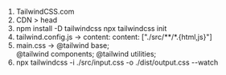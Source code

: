 1. TailwindCSS.com
2. CDN > head
3. npm install -D tailwindcss
   npx tailwindcss init
4. tailwind.config.js -> content: content: ["./src/**/*.{html,js}"]
5. main.css -> @tailwind base;  
   @tailwind components;
   @tailwind utilities;
6. npx tailwindcss -i ./src/input.css -o ./dist/output.css --watch
